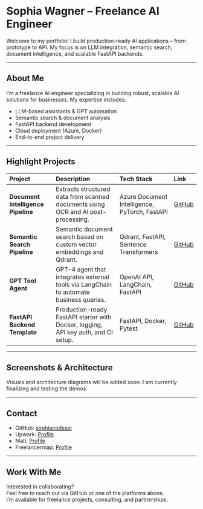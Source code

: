 # Sophia Wagner – Freelance AI Engineer

Welcome to my portfolio! I build production-ready AI applications – from prototype to API. My focus is on LLM integration, semantic search, document intelligence, and scalable FastAPI backends.

---

## About Me

I’m a freelance AI engineer specializing in building robust, scalable AI solutions for businesses. My expertise includes:

- LLM-based assistants & GPT automation
- Semantic search & document analysis
- FastAPI backend development
- Cloud deployment (Azure, Docker)
- End-to-end project delivery

---

## Highlight Projects

| Project | Description | Tech Stack | Link |
|:---|:---|:---|:---|
| **Document Intelligence Pipeline** | Extracts structured data from scanned documents using OCR and AI post-processing. | Azure Document Intelligence, PyTorch, FastAPI | [GitHub](https://github.com/sophiacodesai/doc-intelligence-pipeline) |
| **Semantic Search Pipeline** | Semantic document search based on custom vector embeddings and Qdrant. | Qdrant, FastAPI, Sentence Transformers | [GitHub](https://github.com/sophiacodesai/semantic-search-pipeline) |
| **GPT Tool Agent** | GPT-4 agent that integrates external tools via LangChain to automate business queries. | OpenAI API, LangChain, FastAPI | [GitHub](https://github.com/sophiacodesai/gpt-multitool-agent) |
| **FastAPI Backend Template** | Production-ready FastAPI starter with Docker, logging, API key auth, and CI setup. | FastAPI, Docker, Pytest | [GitHub](https://github.com/sophiacodesai/fastapi-template) |

---

## Screenshots & Architecture

Visuals and architecture diagrams will be added soon. I am currently finalizing and testing the demos.

---

## Contact

- GitHub: [sophiacodesai](https://github.com/sophiacodesai)
- Upwork: [Profile](https://www.upwork.com/freelancers/~01e776b68a5ff7a5e6)
- Malt: [Profile](https://www.malt.de/profile/sophiawagner?)
- Freelancermap: [Profile](https://www.freelancermap.de/profile/305906/form)

---

## Work With Me

Interested in collaborating?  
Feel free to reach out via GitHub or one of the platforms above.  
I’m available for freelance projects, consulting, and partnerships.
